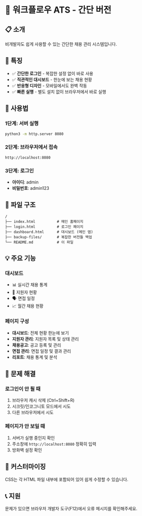 # 🚀 워크플로우 ATS - 간단 버전

## 📋 소개
비개발자도 쉽게 사용할 수 있는 간단한 채용 관리 시스템입니다.

## 🎯 특징
- ✅ **간단한 로그인** - 복잡한 설정 없이 바로 사용
- ✅ **직관적인 대시보드** - 한눈에 보는 채용 현황
- ✅ **반응형 디자인** - 모바일에서도 완벽 작동
- ✅ **빠른 실행** - 별도 설치 없이 브라우저에서 바로 실행

## 🚀 사용법

### 1단계: 서버 실행
```bash
python3 -m http.server 8080
```

### 2단계: 브라우저에서 접속
```
http://localhost:8080
```

### 3단계: 로그인
- **아이디**: admin
- **비밀번호**: admin123

## 📁 파일 구조
```
/
├── index.html          # 메인 홈페이지
├── login.html          # 로그인 페이지
├── dashboard.html      # 대시보드 (메인 앱)
├── backup-files/       # 복잡한 버전들 백업
└── README.md           # 이 파일
```

## 💡 주요 기능

### 대시보드
- 📊 실시간 채용 통계
- 👥 지원자 현황
- 🗣️ 면접 일정
- 📈 월간 채용 현황

### 페이지 구성
- **대시보드**: 전체 현황 한눈에 보기
- **지원자 관리**: 지원자 목록 및 상태 관리
- **채용공고**: 공고 등록 및 관리
- **면접 관리**: 면접 일정 및 결과 관리
- **리포트**: 채용 통계 및 분석

## 🔧 문제 해결

### 로그인이 안 될 때
1. 브라우저 캐시 삭제 (Ctrl+Shift+R)
2. 시크릿/인코그니토 모드에서 시도
3. 다른 브라우저에서 시도

### 페이지가 안 보일 때
1. 서버가 실행 중인지 확인
2. 주소창에 `http://localhost:8080` 정확히 입력
3. 방화벽 설정 확인

## 🎨 커스터마이징
CSS는 각 HTML 파일 내부에 포함되어 있어 쉽게 수정할 수 있습니다.

## 📞 지원
문제가 있으면 브라우저 개발자 도구(F12)에서 오류 메시지를 확인해주세요.